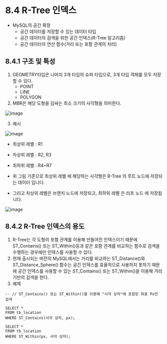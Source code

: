 # 8.4 R-Tree 인덱스

- MySQL의 공간 확장
    - 공간 데이터를 저장할 수 있는 데이터 타입
    - 공간 데이터의 검색을 위한 공간 인덱스(R-Tree 알고리즘)
    - 공간 데이터의 연산 함수(거리 또는 포함 관계의 처리)

## 8.4.1 구조 및 특성

1. GEOMETRY타입은 나머지 3개 타입의 슈퍼 타입으로, 3개 타입 객체를 모두 저장할 수 있다.
    - POINT
    - LINE
    - POLYGON
2. MBR은 해당 도형을 감싸는 최소 크기의 사각형을 의미한다.

![image](https://user-images.githubusercontent.com/18053020/218225895-062171c6-e6bf-445e-a3d5-b240e0043e34.png)

3. 예시

![image](https://user-images.githubusercontent.com/18053020/218226121-e1e3221a-5153-4e6a-add8-6b0fd6e070f2.png)

- 최상위 레벨 : R1
- 차상위 레벨 : R2, R3
- 최하위 레벨 : R4~R7

- 위 그림 기준으로 최상위 레벨 에 해당하는 사각형은 R-Tree 의 루트 노드에 저장되는 데이터 입니다.
- 그리고 차상위 레벨은 브랜치 노드에 저장되고, 최하위 레벨 은 리프 노드 에 저장됩니다.

![image](https://user-images.githubusercontent.com/18053020/218226190-62fd7a0c-0e5b-4f8f-9fb4-3b7a24209afb.png)

## 8.4.2 R-Tree 인덱스의 용도

1. R-Tree는 각 도형의 포함 관계를 이용해 만들어진 인덱스이기 때문에 ST_Contains() 또는 ST_Within()등과 같은 포함 관계를 비교하는 함수로 검색을 수행하는 경우에만 인덱스를 사용할 수
   있다.
2. 현재 출시되는 버전의 MySQL에서는 거리를 비교하는 ST_Distance()와 ST_Distance_Sphere() 함수는 공간 인덱스를 효율적으로 사용하지 못하기 때문에 공간 인덱스를 사용할 수 있는
   ST_Contains() 또는 ST_Within()을 이용해 거리 기반의 검색을 한다.
3. 예제

```mysql
-- // ST_Contains() 또는 ST_Within()을 이용해 "사각 상자"에 포함된 좌표 Px만 검색

SELECT *
FROM tb_location
WHERE ST_Contains(사각 상자, px);

SELECT *
FROM tb_location
WHERE ST_Within(px, 사각 상자);

```